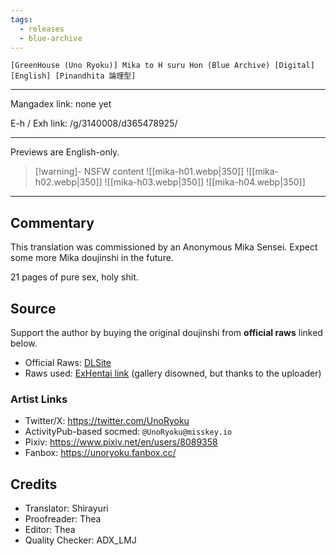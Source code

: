 ```yaml
---
tags:
  - releases
  - blue-archive
---
```

`[GreenHouse (Uno Ryoku)] Mika to H suru Hon (Blue Archive) [Digital] [English] [Pinandhita 論理型]`

---

Mangadex link: none yet

E-h / Exh link: /g/3140008/d365478925/

---

Previews are English-only.

> [!warning]- NSFW content
> ![[mika-h01.webp|350]] ![[mika-h02.webp|350]]
> ![[mika-h03.webp|350]] ![[mika-h04.webp|350]]

---

## Commentary

This translation was commissioned by an Anonymous Mika Sensei. Expect some more Mika doujinshi in the future.

21 pages of pure sex, holy shit.

## Source

Support the author by buying the original doujinshi from **official raws** linked below.

- Official Raws: [DLSite](https://www.dlsite.com/maniax/work/=/product_id/RJ01086176.html)
- Raws used: [ExHentai link](https://exhentai.org/g/2643888/77d67e5d76/) (gallery disowned, but thanks to the uploader)

### Artist Links

- Twitter/X: https://twitter.com/UnoRyoku
- ActivityPub-based socmed: `@UnoRyoku@misskey.io`
- Pixiv: https://www.pixiv.net/en/users/8089358
- Fanbox: https://unoryoku.fanbox.cc/

## Credits

- Translator: Shirayuri
- Proofreader: Thea
- Editor: Thea
- Quality Checker: ADX_LMJ